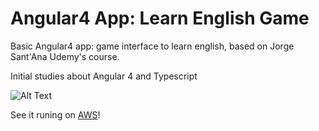 # Angular4 App: Learn English Game

Basic Angular4 app: game interface to learn english, based on Jorge Sant'Ana Udemy's course.

Initial studies about Angular 4 and Typescript

![Alt Text](https://media.giphy.com/media/26DNhkboMWeA3CLdu/giphy.gif)

See it runing on [AWS](http://app-angular4-learn-english.s3-website-sa-east-1.amazonaws.com/)!
